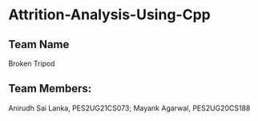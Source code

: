 # Attrition-Analysis-Using-Cpp
## Team Name
Broken Tripod

## Team Members:
Anirudh Sai Lanka, PES2UG21CS073;
Mayank Agarwal, PES2UG20CS188
